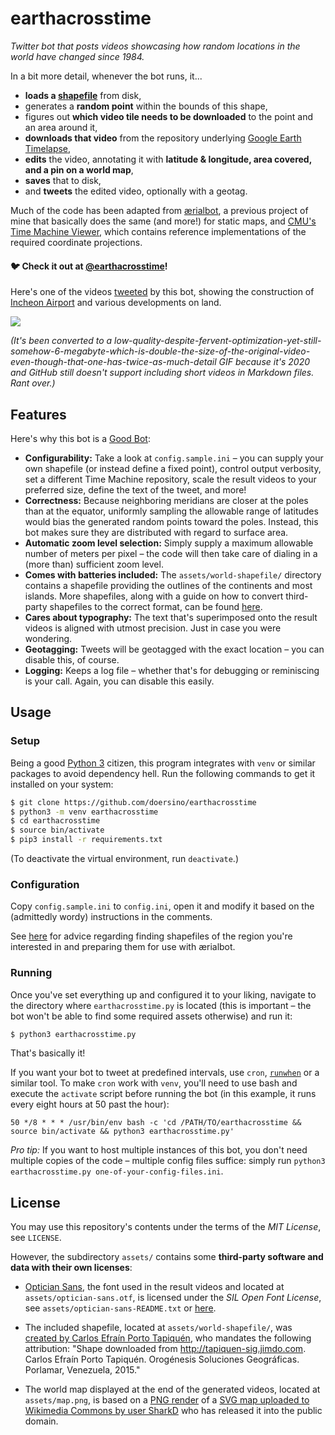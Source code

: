 # earthacrosstime

*Twitter bot that posts videos showcasing how random locations in the world have changed since 1984.*

In a bit more detail, whenever the bot runs, it...

* **loads a [shapefile](https://en.wikipedia.org/wiki/Shapefile)** from disk,
* generates a **random point** within the bounds of this shape,
* figures out **which video tile needs to be downloaded** to the point and an area around it,
* **downloads that video** from the repository underlying [Google Earth Timelapse](https://earthengine.google.com/timelapse/),
* **edits** the video, annotating it with **latitude & longitude, area covered, and a pin on a world map**,
* **saves** that to disk,
* and **tweets** the edited video, optionally with a geotag.

Much of the code has been adapted from [ærialbot](https://github.com/doersino/aerialbot), a previous project of mine that basically does the same (and more!) for static maps, and [CMU's Time Machine Viewer](https://github.com/CMU-CREATE-Lab/timemachine-viewer), which contains reference implementations of the required coordinate projections.

#### 🐦 Check it out at [@earthacrosstime](https://twitter.com/earthacrosstime)!

Here's one of the videos [tweeted](https://twitter.com/earthacrosstime/status/1315639879380893696) by this bot, showing the construction of [Incheon Airport](https://en.wikipedia.org/wiki/Incheon_International_Airport) and various developments on land.

![](assets/example.gif)

*(It's been converted to a low-quality-despite-fervent-optimization-yet-still-somehow-6-megabyte-which-is-double-the-size-of-the-original-video-even-though-that-one-has-twice-as-much-detail GIF because it's 2020 and GitHub still doesn't support including short videos in Markdown files. Rant over.)*


## Features

Here's why this bot is a [Good Bot](https://www.reddit.com/r/OutOfTheLoop/comments/6oca11/what_is_up_with_good_bot_bad_bot_comments/):

* **Configurability:** Take a look at `config.sample.ini` – you can supply your own shapefile (or instead define a fixed point), control output verbosity, set a different Time Machine repository, scale the result videos to your preferred size, define the text of the tweet, and more!
* **Correctness:** Because neighboring meridians are closer at the poles than at the equator, uniformly sampling the allowable range of latitudes would bias the generated random points toward the poles. Instead, this bot makes sure they are distributed with regard to surface area.
* **Automatic zoom level selection:** Simply supply a maximum allowable number of meters per pixel – the code will then take care of dialing in a (more than) sufficient zoom level.
* **Comes with batteries included:** The `assets/world-shapefile/` directory contains a shapefile providing the outlines of the continents and most islands. More shapefiles, along with a guide on how to convert third-party shapefiles to the correct format, can be found [here](https://github.com/doersino/aerialbot/tree/master/shapefiles).
* **Cares about typography:** The text that's superimposed onto the result videos is aligned with utmost precision. Just in case you were wondering.
* **Geotagging:** Tweets will be geotagged with the exact location – you can disable this, of course.
* **Logging:** Keeps a log file – whether that's for debugging or reminiscing is your call. Again, you can disable this easily.


## Usage

### Setup

Being a good [Python 3](https://www.python.org) citizen, this program integrates with `venv` or similar packages to avoid dependency hell. Run the following commands to get it installed on your system:

```bash
$ git clone https://github.com/doersino/earthacrosstime
$ python3 -m venv earthacrosstime
$ cd earthacrosstime
$ source bin/activate
$ pip3 install -r requirements.txt
```

(To deactivate the virtual environment, run `deactivate`.)


### Configuration

Copy `config.sample.ini` to `config.ini`, open it and modify it based on the (admittedly wordy) instructions in the comments.

See [here](https://github.com/doersino/aerialbot/tree/master/shapefiles) for advice regarding finding shapefiles of the region you're interested in and preparing them for use with ærialbot.


### Running

Once you've set everything up and configured it to your liking, navigate to the directory where `earthacrosstime.py` is located (this is important – the bot won't be able to find some required assets otherwise) and run it:

```bash
$ python3 earthacrosstime.py
```

That's basically it!

If you want your bot to tweet at predefined intervals, use `cron`, [`runwhen`](http://code.dogmap.org/runwhen/) or a similar tool. To make `cron` work with `venv`, you'll need to use bash and execute the `activate` script before running the bot (in this example, it runs every eight hours at 50 past the hour):

```
50 */8 * * * /usr/bin/env bash -c 'cd /PATH/TO/earthacrosstime && source bin/activate && python3 earthacrosstime.py'
```

*Pro tip:* If you want to host multiple instances of this bot, you don't need multiple copies of the code – multiple config files suffice: simply run `python3 earthacrosstime.py one-of-your-config-files.ini`.


## License

You may use this repository's contents under the terms of the *MIT License*, see `LICENSE`.

However, the subdirectory `assets/` contains some **third-party software and data with their own licenses**:

* [Optician Sans](https://optician-sans.com/), the font used in the result videos and located at `assets/optician-sans.otf`, is licensed under the *SIL Open Font License*, see `assets/optician-sans-README.txt` or [here](https://opensource.org/licenses/OFL-1.1).

* The included shapefile, located at `assets/world-shapefile/`, was [created by Carlos Efraín Porto Tapiquén](https://tapiquen-sig.jimdofree.com/english-version/free-downloads/world/), who mandates the following attribution: "Shape downloaded from http://tapiquen-sig.jimdo.com. Carlos Efraín Porto Tapiquén. Orogénesis Soluciones Geográficas. Porlamar, Venezuela, 2015."

* The world map displayed at the end of the generated videos, located at `assets/map.png`, is based on a [PNG render](https://upload.wikimedia.org/wikipedia/commons/thumb/d/df/World_location_map_mono.svg/3840px-World_location_map_mono.svg.png) of a [SVG map uploaded to Wikimedia Commons by user SharkD](https://commons.wikimedia.org/wiki/File:World_location_map_mono.svg) who has released it into the public domain.
